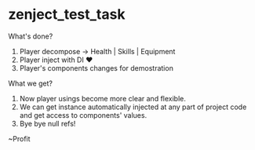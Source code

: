 # zenject_test_task
What's done?
1. Player decompose → Health | Skills | Equipment
2. Player inject with DI ❤
3. Player's components changes for demostration

What we get?
1. Now player usings become more clear and flexible. 
2. We can get instance automatically injected at any part of project code and get access to components' values.
3. Bye bye null refs!

~Profit
